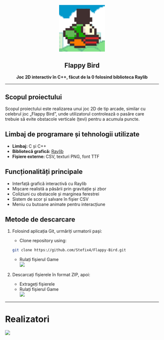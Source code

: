<div align="center">
<img src="resources/images/flappy-bird-logo.png" width="150"/>
<h2>Flappy Bird</h2>
</div>


<p align="center">
</p>

<p align="center"><strong>Joc 2D interactiv în C++, făcut de la 0 folosind biblioteca Raylib</strong></p>

---

<h2>Scopul proiectului</h2>
    <p>
        Scopul proiectului este realizarea unui joc 2D de tip arcade, similar cu celebrul joc „Flappy Bird”, unde
        utilizatorul controlează o pasăre care trebuie să evite obstacole verticale (țevi) pentru a acumula puncte.
    </p>
<h2>Limbaj de programare și tehnologii utilizate</h2>
    <ul>
        <li><strong>Limbaj: </strong>C și C++</li>
        <li><strong>Bibliotecă grafică: </strong><a href = "/include/raylib.h">Raylib</a></li>
        <li><strong>Fișiere externe: </strong>CSV, texturi PNG, font TTF</li>
    </ul>
<h2>Funcționalități principale</h2>
    <ul>
        <li>Interfață grafică interactivă cu Raylib</li>
        <li>Mișcare realistă a păsării prin gravitație și zbor</li>
        <li>Coliziuni cu obstacole și marginea ferestrei</li>
        <li>Sistem de scor și salvare în fișier CSV</li>
        <li>Meniu cu butoane animate pentru interacțiune</li>
    </ul>

<h2>Metode de descarcare</h2>
<ol type = "1">
    <li><p>Folosind aplicația Git, urmăriți urmatorii pași:</p></li>
    <ul>
        <li>Clone repository using:</li></ul>

```sh
git clone https://github.com/Stefix4/Flappy-Bird.git
```
<ul>
    <li>Rulați fișierul Game</li>
    <img src="https://github.com/Stefix4/Turn-base-Game/assets/94927709/df2e3525-7f3c-45f3-bdca-a3c2333ead51"/>
</ul>
<li><p>Descarcați fișierele în format ZIP, apoi:</p></li>
<ul>
    <li>Extrageți fișierele</li>
    <li>Rulați fișierul Game</li>
    <img src="https://github.com/Stefix4/Turn-base-Game/assets/94927709/df2e3525-7f3c-45f3-bdca-a3c2333ead51"/>
</ul>
</ol>

---

# Realizatori

<a href="https://github.com/Stefix4/Flappy-Bird/graphs/contributors">
    <img src="https://contrib.rocks/image?repo=Stefix4/Flappy-Bird" />
</a>

